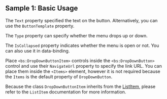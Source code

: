 ## Sample 1: Basic Usage

The `Text` property specified the text on the button. Alternatively, you can use the `ButtonTemplate` property.

The `Type` property can specify whether the menu drops up or down.

The `IsCollapsed` property indicates whether the menu is open or not. You can also use it in data-binding.

Place `<bs:DropDownButtonItem>` controls inside the `<bs:DropDownButton>` control and use their `NavigateUrl` property to specify the link URL. 
You can place them inside the `<Items>` element, however it is not required because the `Items` is the default property of `DropDownButton`.

Because the class `DropDownButtonItem` inherits from the [ListItem](~/controls/bootstrap/ListItem), please refer to the `ListItem` documentation for more information.

